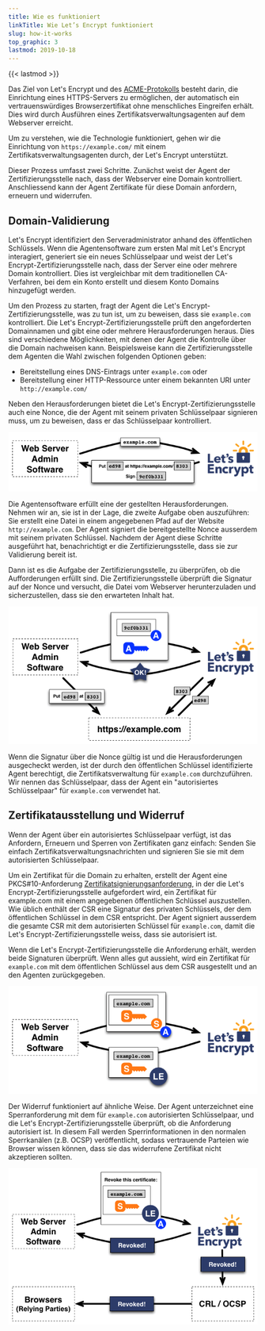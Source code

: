 ```yaml
---
title: Wie es funktioniert
linkTitle: Wie Let’s Encrypt funktioniert
slug: how-it-works
top_graphic: 3
lastmod: 2019-10-18
---
```


{{< lastmod >}}

Das Ziel von Let's Encrypt und des [ACME-Protokolls](https://ietf-wg-acme.github.io/acme/) besteht darin, die Einrichtung eines HTTPS-Servers zu ermöglichen, der automatisch ein vertrauenswürdiges Browserzertifikat ohne menschliches Eingreifen erhält. Dies wird durch Ausführen eines Zertifikatsverwaltungsagenten auf dem Webserver erreicht.

Um zu verstehen, wie die Technologie funktioniert, gehen wir die Einrichtung von `https://example.com/` mit einem Zertifikatsverwaltungsagenten durch, der Let's Encrypt unterstützt.

Dieser Prozess umfasst zwei Schritte. Zunächst weist der Agent der Zertifizierungsstelle nach, dass der Webserver eine Domain kontrolliert. Anschliessend kann der Agent Zertifikate für diese Domain anfordern, erneuern und widerrufen.


## Domain-Validierung

Let's Encrypt identifiziert den Serveradministrator anhand des öffentlichen Schlüssels. Wenn die Agentensoftware zum ersten Mal mit Let's Encrypt interagiert, generiert sie ein neues Schlüsselpaar und weist der Let's Encrypt-Zertifizierungsstelle nach, dass der Server eine oder mehrere Domain kontrolliert. Dies ist vergleichbar mit dem traditionellen CA-Verfahren, bei dem ein Konto erstellt und diesem Konto Domains hinzugefügt werden.

Um den Prozess zu starten, fragt der Agent die Let's Encrypt-Zertifizierungsstelle, was zu tun ist, um zu beweisen, dass sie `example.com` kontrolliert. Die Let's Encrypt-Zertifizierungsstelle prüft den angeforderten Domainnamen und gibt eine oder mehrere Herausforderungen heraus. Dies sind verschiedene Möglichkeiten, mit denen der Agent die Kontrolle über die Domain nachweisen kann. Beispielsweise kann die Zertifizierungsstelle dem Agenten die Wahl zwischen folgenden Optionen geben:

* Bereitstellung eines DNS-Eintrags unter `example.com` oder
* Bereitstellung einer HTTP-Ressource unter einem bekannten URI unter `http://example.com/`

Neben den Herausforderungen bietet die Let's Encrypt-Zertifizierungsstelle auch eine Nonce, die der Agent mit seinem privaten Schlüsselpaar signieren muss, um zu beweisen, dass er das Schlüsselpaar kontrolliert.


<div class="howitworks-figure">
<img alt="Aufforderung zur Validierung von example.com stellen"
     src="/images/howitworks_challenge.png"/>
</div>

Die Agentensoftware erfüllt eine der gestellten Herausforderungen. Nehmen wir an, sie ist in der Lage, die zweite Aufgabe oben auszuführen: Sie erstellt eine Datei in einem angegebenen Pfad auf der Website `http://example.com`. Der Agent signiert die bereitgestellte Nonce ausserdem mit seinem privaten Schlüssel. Nachdem der Agent diese Schritte ausgeführt hat, benachrichtigt er die Zertifizierungsstelle, dass sie zur Validierung bereit ist.

Dann ist es die Aufgabe der Zertifizierungsstelle, zu überprüfen, ob die Aufforderungen erfüllt sind. Die Zertifizierungsstelle überprüft die Signatur auf der Nonce und versucht, die Datei vom Webserver herunterzuladen und sicherzustellen, dass sie den erwarteten Inhalt hat.

<div class="howitworks-figure">
<img alt="Requesting authorization to act for example.com"
     src="/images/howitworks_authorization.png"/>
</div>

Wenn die Signatur über die Nonce gültig ist und die Herausforderungen ausgecheckt werden, ist der durch den öffentlichen Schlüssel identifizierte Agent berechtigt, die Zertifikatsverwaltung für `example.com` durchzuführen. Wir nennen das Schlüsselpaar, dass der Agent ein "autorisiertes Schlüsselpaar" für `example.com` verwendet hat.

## Zertifikatausstellung und Widerruf

Wenn der Agent über ein autorisiertes Schlüsselpaar verfügt, ist das Anfordern, Erneuern und Sperren von Zertifikaten ganz einfach: Senden Sie einfach Zertifikatsverwaltungsnachrichten und signieren Sie sie mit dem autorisierten Schlüsselpaar.

Um ein Zertifikat für die Domain zu erhalten, erstellt der Agent eine PKCS#10-Anforderung [Zertifikatsignierungsanforderung](https://tools.ietf.org/html/rfc2986), in der die Let's Encrypt-Zertifizierungsstelle aufgefordert wird, ein Zertifikat für example.com mit einem angegebenen öffentlichen Schlüssel auszustellen. Wie üblich enthält der CSR eine Signatur des privaten Schlüssels, der dem öffentlichen Schlüssel in dem CSR entspricht. Der Agent signiert ausserdem die gesamte CSR mit dem autorisierten Schlüssel für `example.com`, damit die Let's Encrypt-Zertifizierungsstelle weiss, dass sie autorisiert ist.

Wenn die Let's Encrypt-Zertifizierungsstelle die Anforderung erhält, werden beide Signaturen überprüft. Wenn alles gut aussieht, wird ein Zertifikat für `example.com` mit dem öffentlichen Schlüssel aus dem CSR ausgestellt und an den Agenten zurückgegeben.

<div class="howitworks-figure">
<img alt="Anfordern eines Zertifikats für example.com"
     src="/images/howitworks_certificate.png"/>
</div>

Der Widerruf funktioniert auf ähnliche Weise. Der Agent unterzeichnet eine Sperranforderung mit dem für `example.com` autorisierten Schlüsselpaar, und die Let's Encrypt-Zertifizierungsstelle überprüft, ob die Anforderung autorisiert ist. In diesem Fall werden Sperrinformationen in den normalen Sperrkanälen (z.B. OCSP) veröffentlicht, sodass vertrauende Parteien wie Browser wissen können, dass sie das widerrufene Zertifikat nicht akzeptieren sollten.

<div class="howitworks-figure">
<img alt="Anfrage zum Widerruf eines Zertifikats für example.com"
     src="/images/howitworks_revocation.png"/>
</div>
